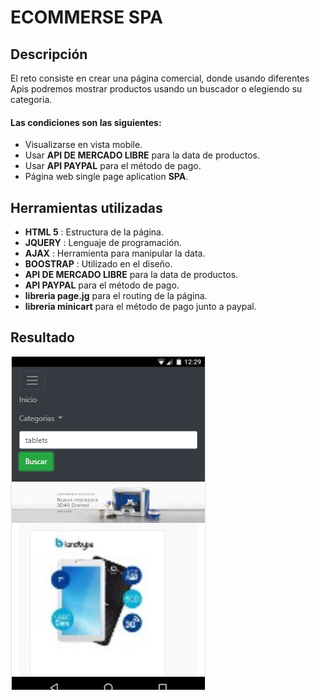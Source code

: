 
# ECOMMERSE SPA


## Descripción

El reto consiste en crear una página comercial, donde usando diferentes Apis podremos mostrar productos usando un buscador o elegiendo su categoria.

 #### Las condiciones son las siguientes:

* Visualizarse en vista mobile.
* Usar **API DE MERCADO LIBRE** para la data de productos.
* Usar **API PAYPAL** para el método de pago.
* Página web single page aplication **SPA**.

 

## Herramientas utilizadas 
 * **HTML 5** : Estructura de la página.
 * **JQUERY** : Lenguaje de programación.
 * **AJAX** : Herramienta para manipular la data. 
 * **BOOSTRAP** : Utilizado en el diseño. 
 * **API DE MERCADO LIBRE** para la data de productos.
 * **API PAYPAL** para el método de pago.
 * **libreria page.jg** para el routing de la página.
 * **libreria minicart** para el método de pago junto a paypal.


## Resultado

![Resultado](public/assets/images/mobile.png)

  